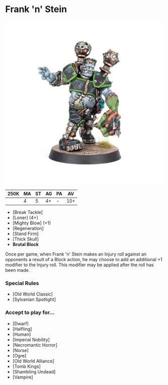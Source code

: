 # Frank 'n' Stein

![](../media/starplayers/FrankNSteinLead.jpg)

| 250K  | MA | ST | AG | PA | AV |
| --- | --- | --- | --- | --- | --- |
| | 4 | 5 | 4+ | - | 10+ |

* [Break Tackle]
* [Loner] (4+)
* [Mighty Blow] (+1)
* [Regeneration]
* [Stand Firm]
* [Thick Skull]
* **Brutal Block**

Once per game, when Frank 'n' Stein makes an Injury roll against an opponents a result of a Block action, he may choose to add an additional +1 modifier to the Injury roll. This modifier may be applied after the roll has been made.

### Special Rules
* [Old World Classic]
* [Sylvanian Spotlight]

### Accept to play for...
* [Dwarf]
* [Halfling]
* [Human]
* [Imperial Nobility]
* [Necromantic Horror]
* [Norse]
* [Ogre]
* [Old World Alliance]
* [Tomb Kings]
* [Shambling Undead]
* [Vampire]
